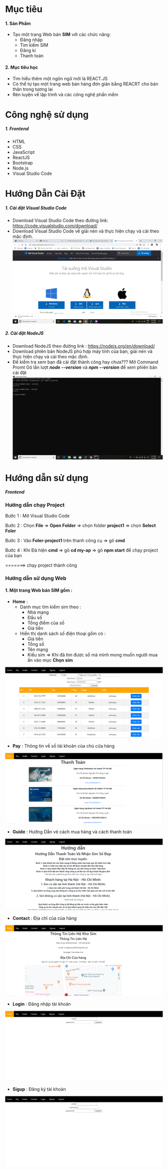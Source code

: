 ﻿# Mục tiêu 
#### 1.  Sản Phẩm
* Tạo một trang Web bán **SIM** với các chức năng:
     - Đăng nhập 
     - Tìm kiếm SIM 
     - Đăng kí 
     - Thanh toán 
     
#### 2. Mục tiêu học 
- Tìm hiểu thêm một ngôn ngữ mới là REACT.JS
- Có thể tự tạo một trang web bán hàng đơn giản bằng REACRT cho bản thân trong tương lai
- Rèn luyện về lập trình và các công nghệ phần mềm 
# Công nghệ sử dụng
##### 1. Frontend
- HTML
- CSS
- JavaScript
- ReactJS
- Bootstrap
- Node.js
- Visual Studio Code
# Hướng Dẫn Cài Đặt
##### 1. Cài đặt Visual Studio Code
*  Download Visual Studio Code theo đường link: https://code.visualstudio.com/download/
*  Download Visual Studio Code về giải nén và thực hiện chạy và cài theo mặc định.
![alt](https://github.com/luyen175638/luyen2107/blob/master/media/a1.png)
##### 2. Cài đặt NodeJS
*  Download NodeJS theo đường link : https://nodejs.org/en/download/
*  Download phiên bản NodeJS phù hợp máy tính của bạn, giải nén và thực hiện chạy và cài theo mặc định.
*  Để kiểm tra xem bạn đã cài đặt thành công hay chưa???
 Mở Command Promt 
 Gõ lần lượt ***node --version*** và ***npm --version*** để xem phiên bản cài đặt
 ![alt](https://github.com/luyen175638/luyen2107/blob/master/media/a2.png)
# Hướng dẫn sử dụng
***Frontend*** 
### Hướng dẫn chạy Project

Bước 1 : Mở  Visual Studio Code

Bước 2 : Chọn **File** => **Open Folder** => chọn folder **project1** => chọn **Select Foler**

Bước 3 : Vào **Foler-project1** trên thanh công cụ => gõ **cmd**

Bước 4 : Khi Đã hiện **cmd** => gõ **cd my-ap** => gõ **npm start** 
để chạy project của bạn

 =======> chạy project thành công 
 
### Hướng dẫn sử dụng Web
#### 1. Một trang Web bán SIM gồm : ###
*  **Home** :
     *  Danh mục tìm kiếm sim theo :
         * Nhà mạng
         * Đầu số 
         * Tổng điểm của số
         * Giá tiền
     * Hiển thị danh sách số điện thoại gồm có : 
         * Giá tiền
         * Tổng số
         * Tên mạng 
         * Kiểu sim 
 => Khi đã tìm được số mà mình mong muốn người mua ấn vào mục **Chọn sim**        
 
 ![alt](https://github.com/luyen175638/luyen2107/blob/master/media/a3.png)
*  **Pay** : Thông tin về số tài khoản của chủ cửa hàng

![alt](https://github.com/luyen175638/luyen2107/blob/master/media/a4.png)

* **Guide** : Hướng Dẫn vè cách mua hàng và cách thanh toán 

![alt](https://github.com/luyen175638/luyen2107/blob/master/media/a5.png)
* **Contact** : Địa chỉ của của hàng 

![alt](https://github.com/luyen175638/luyen2107/blob/master/media/a6.png)
* **Login** : Đăng nhập tài khoản 

![alt](https://github.com/luyen175638/luyen2107/blob/master/media/a7.png)
* **Sigup** : Đăng ký tài khoản

![alt](https://github.com/luyen175638/luyen2107/blob/master/media/a8.png)






